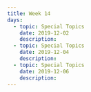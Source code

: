 ```yaml
---
title: Week 14
days:
  - topic: Special Topics
    date: 2019-12-02
    description: 
  - topic: Special Topics
    date: 2019-12-04
    description: 
  - topic: Special Topics
    date: 2019-12-06
    description: 
---
```



